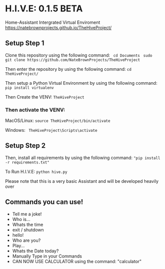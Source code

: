 # H.I.V.E: 0.1.5 BETA #
Home-Assistant Intergrated Virtual Enviroment
https://natebrownprojects.github.io/TheHiveProject/

## Setup Step 1
Clone this repository using the following command:
``` cd Documents```
``` sudo git clone https://github.com/NateBrownProjects/TheHiveProject```

Then enter the repository by using the following command:
```cd TheHiveProject/```

Then setup a Python Virtual Environment by using the following command:
```pip install virtualenv```


Then Create the VENV:
```TheHiveProject```

### Then activate the VENV: ###

MacOS/Linux: ```source TheHiveProject/bin/activate```

Windows: ``` TheHiveProject\Scripts\activate```


## Setup Step 2

Then, install all requirements by using the following command:
```"pip install -r requirements.txt"```

To Run H.I.V.E:
```python hive.py```



Please note that this is a very basic Assistant and will be developed heavily over 
## Commands you can use! ##

- Tell me a joke!
- Who is...
- Whats the time
- exit / shutdown
- hello!
- Who are you?
- Play... 
- Whats the Date today?
- Manually Type in your Commands
- CAN NOW USE CALCULATOR using the command: "calculator"

